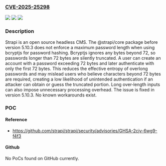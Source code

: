 ### [CVE-2025-25298](https://cve.mitre.org/cgi-bin/cvename.cgi?name=CVE-2025-25298)
![](https://img.shields.io/static/v1?label=Product&message=strapi&color=blue)
![](https://img.shields.io/static/v1?label=Version&message=%3C%205.10.3%20&color=brightgreen)
![](https://img.shields.io/static/v1?label=Vulnerability&message=CWE-261%3A%20Weak%20Encoding%20for%20Password&color=brightgreen)

### Description

Strapi is an open source headless CMS. The @strapi/core package before version 5.10.3 does not enforce a maximum password length when using bcryptjs for password hashing. Bcryptjs ignores any bytes beyond 72, so passwords longer than 72 bytes are silently truncated. A user can create an account with a password exceeding 72 bytes and later authenticate with only the first 72 bytes. This reduces the effective entropy of overlong passwords and may mislead users who believe characters beyond 72 bytes are required, creating a low likelihood of unintended authentication if an attacker can obtain or guess the truncated portion. Long over‑length inputs can also impose unnecessary processing overhead. The issue is fixed in version 5.10.3. No known workarounds exist.

### POC

#### Reference
- https://github.com/strapi/strapi/security/advisories/GHSA-2cjv-6wg9-f4f3

#### Github
No PoCs found on GitHub currently.

